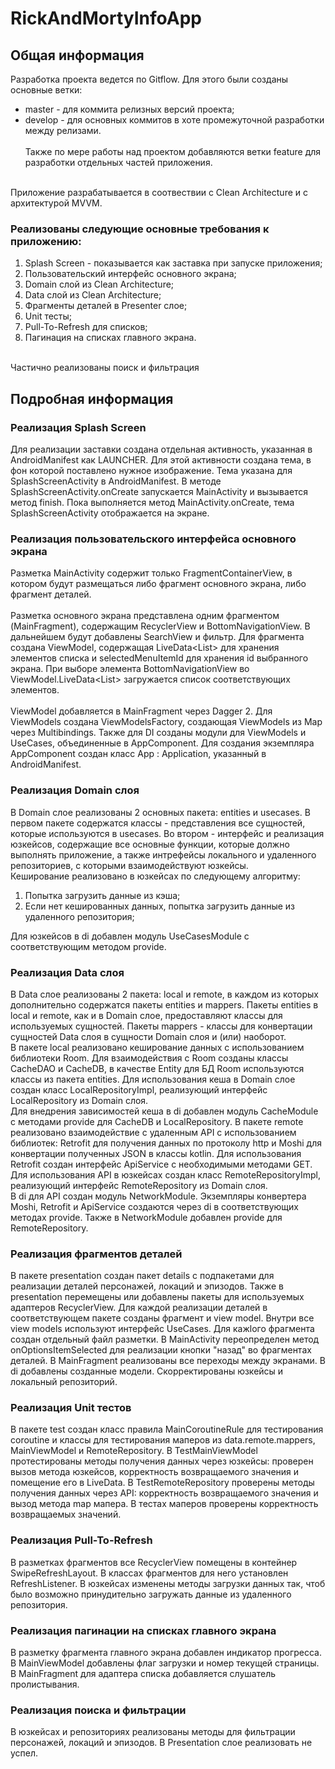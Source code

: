 # RickAndMortyInfoApp

## Общая информация

Разработка проекта ведется по Gitflow. Для этого были созданы основные ветки:
- master - для коммита релизных версий проекта;
- develop - для основных коммитов в хоте промежуточной разработки между релизами.</br></br>
Также по мере работы над проектом добавляются ветки feature для разработки отдельных частей приложения.
</br>
Приложение разрабатывается в соотвествии с Clean Architecture и с архитектурой MVVM.

### Реализованы следующие основные требования к приложению:

1. Splash Screen - показывается как заставка при запуске приложения;
2. Пользовательский интерфейс основного экрана;
3. Domain слой из Clean Architecture;
4. Data слой из Clean Architecture;
5. Фрагменты деталей в Presenter слое;
6. Unit тесты;
7. Pull-To-Refresh для списков;
8. Пагинация на списках главного экрана.</br></br>

Частично реализованы поиск и фильтрация


## Подробная информация

### Реализация Splash Screen

Для реализации заставки создана отдельная активность, указанная в AndroidManifest как LAUNCHER. Для этой активности создана тема, в фон которой поставлено нужное изображение. Тема указана для SplashScreenActivity в AndroidManifest. В методе SplashScreenActivity.onCreate запускается MainActivity и вызывается метод finish. Пока выполняется метод MainActivity.onCreate, тема SplashScreenActivity отображается на экране.

### Реализация пользовательского интерфейса основного экрана

Разметка MainActivity содержит только FragmentContainerView, в котором будут размещаться либо фрагмент основного экрана, либо фрагмент деталей.</br></br> Разметка основного экрана представлена одним фрагментом (MainFragment), содержащим RecyclerView и BottomNavigationView. В дальнейшем будут добавлены SearchView
и фильтр. Для фрагмента создана ViewModel, содержащая LiveData&lt;List&gt; для хранения элементов списка и selectedMenuItemId для хранения id выбранного экрана. При выборе элемента BottomNavigationView во ViewModel.LiveData&lt;List&gt; загружается список соответствующих элементов.</br></br>
ViewModel добавляется в MainFragment через Dagger 2. Для ViewModels создана ViewModelsFactory, создающая ViewModels из Map через Multibindings. Также для DI созданы модули для ViewModels и UseCases, объединенные в AppComponent. Для создания экземпляра AppComponent создан класс App : Application, указанный в 
AndroidManifest.

### Реализация Domain слоя

В Domain слое реализованы 2 основных пакета: entities и usecases. В первом пакете содержатся классы - представления все сущностей, которые используются в usecases. Во втором - интерфейс и реализация юзкейсов, содержащие все основные функции, которые должно выполнять приложение, а также интрефейсы локального и удаленного репозиториев, с которыми взаимодействуют юзкейсы.</br>
Кеширование реализовано в юзкейсах по следующему алгоритму:
1. Попытка загрузить данные из кэша;
2. Если нет кешированных данных, попытка загрузить данные из удаленного репозитория;

Для юзкейсов в di добавлен модуль UseCasesModule с соответствующим методом provide.

### Реализация Data слоя

В Data слое реализованы 2 пакета: local и remote, в каждом из которых дополнительно содержатся пакеты entities и mappers. Пакеты entities в local и remote, как и в Domain слое, предоставляют классы для используемых сущностей. Пакеты mappers - классы для конвертации сущностей Data слоя в сущности Domain слоя и (или) наоборот.</br>
В пакете local реализовано кеширование данных с использованием библиотеки Room. Для взаимодействия с Room созданы классы CacheDAO и CacheDB, в качестве Entity для БД Room используются классы из пакета entities. Для использования кеша в Domain слое создан класс LocalRepositoryImpl, реализующий интерфейс LocalRepository из Domain слоя.</br>
Для внедрения зависимостей кеша в di добавлен модуль CacheModule с методами provide для CacheDB и LocalRepository.
В пакете remote реализовано взаимодействие с удаленным API с использованием библиотек: Retrofit для получения данных по протоколу http и Moshi для конвертации полученных JSON в классы kotlin. Для использования Retrofit создан интерфейс ApiService с необходимыми методами GET. Для использования API в юзкейсах создан класс RemoteRepositoryImpl, реализующий интерфейс RemoteRepository из Domain слоя.</br>
В di для API создан модуль NetworkModule. Экземпляры конвертера Moshi, Retrofit и ApiService создаются через di в соответствующих методах provide. Также в NetworkModule добавлен provide для RemoteRepository.

### Реализация фрагментов деталей

В пакете presentation создан пакет details с подпакетами для реализации деталей персонажей, локаций и эпизодов. Также в presentation перемещены или добавлены пакеты для используемых адаптеров RecyclerView. Для каждой реализации деталей в соответствующем пакете созданы фрагмент и view model. Внутри все view models используют интерфейс UseCases. Для кажlого фрагмента создан отдельный файл разметки. В MainActivity переопределен метод onOptionsItemSelected для реализации кнопки "назад" во фрагментах деталей. В MainFragment реализованы все переходы между экранами. В di добавлены созданные модели. Скорректированы юзкейсы и локальный репозиторий.

### Реализация Unit тестов

В пакете test создан класс правила MainCoroutineRule для тестирования coroutine и классы для тестирования маперов из data.remote.mappers, MainViewModel и RemoteRepository. В TestMainViewModel протестированы методы получения данных через юзкейсы: проверен вызов метода юзкейсов, корректность возвращаемого значения и помещение его в LiveData. В TestRemoteRepository проверены методы получения данных через API: корректность возвращаемого значения и вызод метода map мапера. В тестах маперов проверены корректность возвращаемых значений.

### Реализация Pull-To-Refresh

В разметках фрагментов все RecyclerView помещены в контейнер SwipeRefreshLayout. В классах фрагментов для него установлен RefreshListener. В юзкейсах изменены методы загрузки данных так, чтоб было возможно принудительно загружать данные из удаленного репозитория.

### Реализация пагинации на списках главного экрана

В разметку фрагмента главного экрана добавлен индикатор прогресса. В MainViewModel добавлены флаг загрузки и номер текущей страницы. В MainFragment для адаптера списка добавляется слушатель пролистывания.

### Реализация поиска и фильтрации

В юзкейсах и репозиториях реализованы методы для фильтрации персонажей, локаций и эпизодов. В Presentation слое реализовать не успел.